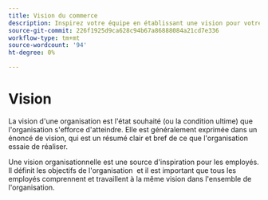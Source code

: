 ```yaml
---
title: Vision du commerce
description: Inspirez votre équipe en établissant une vision pour votre projet Adobe Commerce.
source-git-commit: 226f1925d9ca628c94b67a86888084a21cd7e336
workflow-type: tm+mt
source-wordcount: '94'
ht-degree: 0%

---
```



# Vision

La vision d&#39;une organisation est l&#39;état souhaité (ou la condition ultime) que l&#39;organisation s&#39;efforce d&#39;atteindre. Elle est généralement exprimée dans un énoncé de vision, qui est un résumé clair et bref de ce que l&#39;organisation essaie de réaliser.

Une vision organisationnelle est une source d&#39;inspiration pour les employés. Il définit les objectifs de l&#39;organisation &#x200B; et il est important que tous les employés comprennent et travaillent à la même vision dans l&#39;ensemble de l&#39;organisation.
